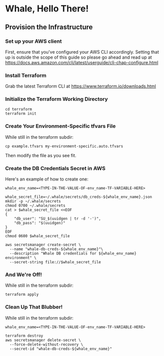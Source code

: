 # Whale, Hello There!

## Provision the Infrastructure

### Set up your AWS client

First, ensure that you've configured your AWS CLI accordingly. Setting
that up is outside the scope of this guide so please go ahead and read
up at https://docs.aws.amazon.com/cli/latest/userguide/cli-chap-configure.html


### Install Terraform

Grab the latest Terraform CLI at https://www.terraform.io/downloads.html


### Initialize the Terraform Working Directory

```
cd terraform
terraform init
```


### Create Your Environment-Specific tfvars File

While still in the terraform subdir:

```
cp example.tfvars my-environment-specific.auto.tfvars
```

Then modify the file as you see fit.


### Create the DB Credentials Secret in AWS

Here's an example of how to create one:

```
whale_env_name=<TYPE-IN-THE-VALUE-OF-env_name-TF-VARIABLE-HERE>

whale_secret_file=~/.whale/secrets/db_creds-${whale_env_name}.json
mkdir -p ~/.whale/secrets
chmod 0700 ~/.whale/secrets
cat > $whale_secret_file <<EOF
{
    "db_user": "SU_$(uuidgen | tr -d '-')",
    "db_pass": "$(uuidgen)"
}
EOF
chmod 0600 $whale_secret_file

aws secretsmanager create-secret \
  --name "whale-db-creds-${whale_env_name}"\
  --description "Whale DB credentials for ${whale_env_name} environment" \
  --secret-string file://$whale_secret_file
```


### And We're Off!

While still in the terraform subdir:

```
terraform apply
```


### Clean Up That Blubber!

While still in the terraform subdir:

```
whale_env_name=<TYPE-IN-THE-VALUE-OF-env_name-TF-VARIABLE-HERE>

terraform destroy
aws secretsmanager delete-secret \
  --force-delete-without-recovery \
  --secret-id "whale-db-creds-${whale_env_name}"
```
